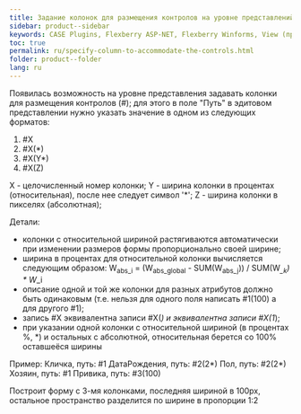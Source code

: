 ```yaml
---
title: Задание колонок для размещения контролов на уровне представлений Flexberry
sidebar: product--sidebar
keywords: CASE Plugins, Flexberry ASP-NET, Flexberry Winforms, View (представление)
toc: true
permalink: ru/specify-column-to-accommodate-the-controls.html
folder: product--folder
lang: ru
---
```


Появилась возможность на уровне представления задавать колонки для размещения контролов (#);
для этого в поле "Путь" в эдитовом представлении нужно указать значение в одном из следующих форматов:
1. #X
2. #X(*)
3. #X(Y*)
4. #X(Z)

X - целочисленный номер колонки;
Y - ширина колонки в процентах (относительная), после нее следует символ '*';
Z - ширина колонки в пикселях (абсолютная);

Детали:
- колонки с относительной шириной растягиваются автоматически при изменении размеров формы пропорционально своей ширине;
- ширина в процентах для относительной колонки вычисляется следующим образом:
W<sub>abs_i</sub> = (W<sub>abs_global</sub> - SUM(W<sub>abs_j</sub>)) / SUM(W<sub>*_k</sub>) * W<sub>*_i</sub>
- описание одной и той же колонки для разных атрибутов должно быть одинаковым (т.е. нельзя для одного поля написать #1(100) а для другого #1);
- запись #X эквивалентна записи #X(*) и эквивалентна записи #X(1*);
- при указании одной колонки с относительной шириной (в процентах %, *) и остальных с абсолютной, относительная берется со 100% оставшеёся ширины

Пример:
Кличка, путь: #1
ДатаРождения, путь: #2(2*)
Пол, путь: #2(2*)
Хозяин, путь: #1
Привика, путь: #3(100)

Построит форму с 3-мя колонками, последняя шириной в 100px, остальное пространство разделится по ширине в пропорции 1:2

 

